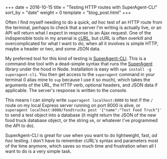 +++
date = 2016-10-15
title = "Testing HTTP routes with SuperAgent-CLI"
sort_by = "date"
weight = 0
template = "blog_post.html"
+++

Often I find myself needing to do a quick, _ad hoc_ test of an HTTP route from the terminal, perhaps to check that a server I'm writing is actually live, or an API will return what I expect in response to an Ajax request. One of the indispensible tools in my arsenal is [cURL](https://curl.haxx.se/), but cURL is often overkill and overcomplicated for what I want to do, when all it involves is simple HTTP, maybe a header or two, and some JSON data.

My preferred tool for this kind of testing is [SuperAgent-CLI](https://github.com/toastynerd/superagent-cli). This is a command-line tool with a dead-simple syntax that runs the [SuperAgent](http://visionmedia.github.io/superAgent/) library under the hood in Node. Installation is easy with `npm install -g superagent-cli`. You then get access to the `superagent` command in your terminal (I alias mine to `sup` because I use it so much), which takes the arguments of the URL, the HTTP verb, optional headers, and JSON data if applicable. The server's response is written to the console.

This means I can simply write `superagent localhost:8000` to test if the `/` route on my local Express server running on port 8000 is alive, or `superagent localhost:8000/foodtrucks post '{"name":"Test Food Truck"}'` to send a test object into a database (it might return the JSON of the new food truck database object, or the string `ok`, or whatever I've programmed the API to do).

SuperAgent-CLI is great for use when you want to do lightweight, fast, _ad hoc_ testing. I don't have to remember cURL's syntax and parameters most of the time anymore, which saves so much time and frustration when all I want to do is a very simple task.
